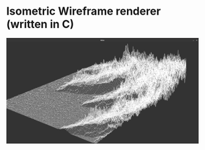 # Isometric Wireframe renderer (written in C)
![](https://github.com/fvan-wij/fdf/blob/master/FDF.jpg)
